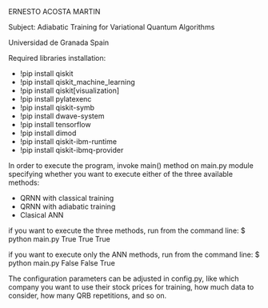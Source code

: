ERNESTO ACOSTA MARTIN

Subject:  Adiabatic Training for Variational Quantum Algorithms
 
Universidad de Granada
Spain

Required libraries installation:
- !pip install qiskit
- !pip install qiskit_machine_learning
- !pip install qiskit[visualization]
- !pip install pylatexenc
- !pip install qiskit-symb
- !pip install dwave-system
- !pip install tensorflow
- !pip install dimod
- !pip install qiskit-ibm-runtime
- !pip install qiskit-ibmq-provider


In order to execute the program, invoke main() method on main.py module
specifying whether you want to execute either of the three available methods:
- QRNN with classical training
- QRNN with adiabatic training
- Clasical ANN

if you want to execute the three methods, run from the command line:
$ python main.py True True True

if you want to execute only the ANN methods, run from the command line:
$ python main.py False False True

The configuration parameters can be adjusted in config.py, like which company
you want to use their stock prices for training, how much data to consider,
how many QRB repetitions, and so on.
